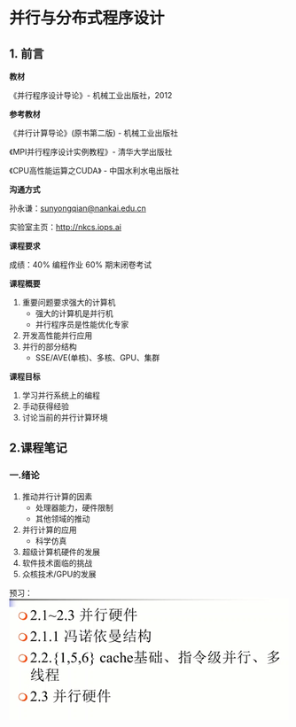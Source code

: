 # 并行与分布式程序设计

## 1. 前言

**教材**

《并行程序设计导论》- 机械工业出版社，2012

**参考教材**

《并行计算导论》(原书第二版) - 机械工业出版社

《MPI并行程序设计实例教程》- 清华大学出版社

《CPU高性能运算之CUDA》 - 中国水利水电出版社

**沟通方式**

孙永谦：sunyongqian@nankai.edu.cn

实验室主页：http://nkcs.iops.ai

**课程要求**

成绩：40% 编程作业  60% 期末闭卷考试

**课程概要**

1. 重要问题要求强大的计算机
   - 强大的计算机是并行机
   - 并行程序员是性能优化专家
2. 开发高性能并行应用
3. 并行的部分结构
   - SSE/AVE(单核)、多核、GPU、集群

**课程目标**

1. 学习并行系统上的编程
2. 手动获得经验
3. 讨论当前的并行计算环境

## 2.课程笔记

### 一.绪论

1. 推动并行计算的因素
   + 处理器能力，硬件限制
   + 其他领域的推动
2. 并行计算的应用
   + 科学仿真
3. 超级计算机硬件的发展
4. 软件技术面临的挑战
5. 众核技术/GPU的发展

预习：![1581995832693](images/1581995832693.png)